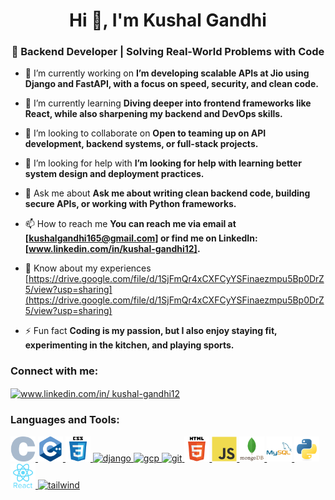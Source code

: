 <h1 align="center">Hi 👋, I'm Kushal Gandhi</h1>
<h3 align="center">💼 Backend Developer | Solving Real-World Problems with Code</h3>

- 🔭 I’m currently working on **I’m developing scalable APIs at Jio using Django and FastAPI, with a focus on speed, security, and clean code.**

- 🌱 I’m currently learning **Diving deeper into frontend frameworks like React, while also sharpening my backend and DevOps skills.**

- 👯 I’m looking to collaborate on **Open to teaming up on API development, backend systems, or full-stack projects.**

- 🤝 I’m looking for help with **I’m looking for help with learning better system design and deployment practices.**

- 💬 Ask me about **Ask me about writing clean backend code, building secure APIs, or working with Python frameworks.**

- 📫 How to reach me **You can reach me via email at [kushalgandhi165@gmail.com] or find me on LinkedIn: [www.linkedin.com/in/kushal-gandhi12].**

- 📄 Know about my experiences [https://drive.google.com/file/d/1SjFmQr4xCXFCyYSFinaezmpu5Bp0DrZ5/view?usp=sharing](https://drive.google.com/file/d/1SjFmQr4xCXFCyYSFinaezmpu5Bp0DrZ5/view?usp=sharing)

- ⚡ Fun fact **Coding is my passion, but I also enjoy staying fit, experimenting in the kitchen, and playing sports.**

<h3 align="left">Connect with me:</h3>
<p align="left">
<a href="https://linkedin.com/in/www.linkedin.com/in/ kushal-gandhi12" target="blank"><img align="center" src="https://raw.githubusercontent.com/rahuldkjain/github-profile-readme-generator/master/src/images/icons/Social/linked-in-alt.svg" alt="www.linkedin.com/in/ kushal-gandhi12" height="30" width="40" /></a>
</p>

<h3 align="left">Languages and Tools:</h3>
<p align="left"> <a href="https://www.cprogramming.com/" target="_blank" rel="noreferrer"> <img src="https://raw.githubusercontent.com/devicons/devicon/master/icons/c/c-original.svg" alt="c" width="40" height="40"/> </a> <a href="https://www.w3schools.com/cpp/" target="_blank" rel="noreferrer"> <img src="https://raw.githubusercontent.com/devicons/devicon/master/icons/cplusplus/cplusplus-original.svg" alt="cplusplus" width="40" height="40"/> </a> <a href="https://www.w3schools.com/css/" target="_blank" rel="noreferrer"> <img src="https://raw.githubusercontent.com/devicons/devicon/master/icons/css3/css3-original-wordmark.svg" alt="css3" width="40" height="40"/> </a> <a href="https://www.djangoproject.com/" target="_blank" rel="noreferrer"> <img src="https://cdn.worldvectorlogo.com/logos/django.svg" alt="django" width="40" height="40"/> </a> <a href="https://cloud.google.com" target="_blank" rel="noreferrer"> <img src="https://www.vectorlogo.zone/logos/google_cloud/google_cloud-icon.svg" alt="gcp" width="40" height="40"/> </a> <a href="https://git-scm.com/" target="_blank" rel="noreferrer"> <img src="https://www.vectorlogo.zone/logos/git-scm/git-scm-icon.svg" alt="git" width="40" height="40"/> </a> <a href="https://www.w3.org/html/" target="_blank" rel="noreferrer"> <img src="https://raw.githubusercontent.com/devicons/devicon/master/icons/html5/html5-original-wordmark.svg" alt="html5" width="40" height="40"/> </a> <a href="https://developer.mozilla.org/en-US/docs/Web/JavaScript" target="_blank" rel="noreferrer"> <img src="https://raw.githubusercontent.com/devicons/devicon/master/icons/javascript/javascript-original.svg" alt="javascript" width="40" height="40"/> </a> <a href="https://www.mongodb.com/" target="_blank" rel="noreferrer"> <img src="https://raw.githubusercontent.com/devicons/devicon/master/icons/mongodb/mongodb-original-wordmark.svg" alt="mongodb" width="40" height="40"/> </a> <a href="https://www.mysql.com/" target="_blank" rel="noreferrer"> <img src="https://raw.githubusercontent.com/devicons/devicon/master/icons/mysql/mysql-original-wordmark.svg" alt="mysql" width="40" height="40"/> </a> <a href="https://www.python.org" target="_blank" rel="noreferrer"> <img src="https://raw.githubusercontent.com/devicons/devicon/master/icons/python/python-original.svg" alt="python" width="40" height="40"/> </a> <a href="https://reactjs.org/" target="_blank" rel="noreferrer"> <img src="https://raw.githubusercontent.com/devicons/devicon/master/icons/react/react-original-wordmark.svg" alt="react" width="40" height="40"/> </a> <a href="https://tailwindcss.com/" target="_blank" rel="noreferrer"> <img src="https://www.vectorlogo.zone/logos/tailwindcss/tailwindcss-icon.svg" alt="tailwind" width="40" height="40"/> </a> </p>
